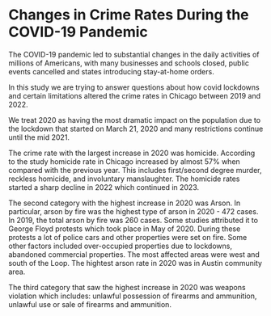 # Changes in Crime Rates During the COVID-19 Pandemic

The COVID-19 pandemic led to substantial changes in the daily activities of millions of Americans, with many businesses and schools closed, public events cancelled and states introducing stay-at-home orders.

In this study we are trying to answer questions about how covid lockdowns and certain limitations altered the crime rates in Chicago between 2019 and 2022. 

We treat 2020 as having the most dramatic impact on the population due to the lockdown that started on March 21, 2020 and many restrictions continue until the mid 2021. 

The crime rate with the largest increase in 2020 was homicide. According to the study homicide rate in Chicago increased by almost 57% when compared with the previous year. This includes first/second degree murder, reckless homicide, and involuntary manslaughter. The homicide rates started a sharp decline in 2022 which continued in 2023. 

The second category with the highest increase in 2020 was Arson. In particular, arson by fire was the highest type of arson in 2020 - 472 cases. In 2019, the total arson by fire was 260 cases. Some studies attributed it to George Floyd protests which took place in May of 2020. During these protests a lot of police cars and other properties were set on fire. Some other factors included over-occupied properties due to lockdowns, abandoned commercial properties. The most affected areas were west and south of the Loop. The hightest arson rate in 2020 was in Austin community area. 

The third category that saw the highest increase in 2020 was weapons violation which includes:  unlawful possession of firearms and ammunition, unlawful use or sale of firearms and ammunition. 
